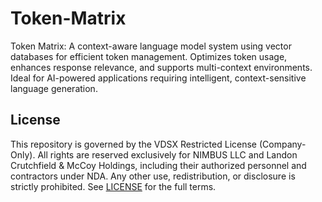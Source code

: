 # Token-Matrix
Token Matrix: A context-aware language model system using vector databases for efficient token management. Optimizes token usage, enhances response relevance, and supports multi-context environments. Ideal for AI-powered applications requiring intelligent, context-sensitive language generation.

## License

This repository is governed by the VDSX Restricted License (Company-Only). All rights are reserved exclusively for NIMBUS LLC and Landon Crutchfield & McCoy Holdings, including their authorized personnel and contractors under NDA. Any other use, redistribution, or disclosure is strictly prohibited. See [LICENSE](LICENSE) for the full terms.
